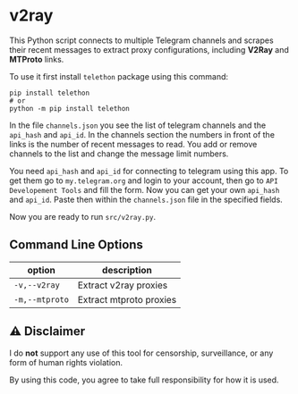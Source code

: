 # v2ray

This Python script connects to multiple Telegram channels and scrapes their recent messages to extract proxy configurations, including **V2Ray** and **MTProto** links.

To use it first install `telethon` package using this command:
```
pip install telethon
# or
python -m pip install telethon
```

In the file `channels.json` you see the list of telegram channels and the `api_hash` and `api_id`. In the channels section the numbers in front of the links is the number of recent messages to read. You add or remove channels to the list and change the message limit numbers.

You need `api_hash` and `api_id` for connecting to telegram using this app. To get them go to `my.telegram.org` and login to your account, then go to `API Developement Tools` and fill the form. Now you can get your own `api_hash` and `api_id`. Paste then within the `channels.json` file in the specified fields.

Now you are ready to run `src/v2ray.py`.

Command Line Options
---
|option|description|
------|------|
|`-v,--v2ray`|Extract v2ray proxies|
|`-m,--mtproto`|Extract mtproto proxies|

⚠️ Disclaimer
---

I do **not** support any use of this tool for censorship, surveillance, or any form of human rights violation.

By using this code, you agree to take full responsibility for how it is used.
